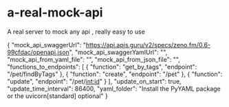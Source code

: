 # a-real-mock-api
A real server to mock any api , really easy to use

{
  "mock_api_swaggerUrl": "https://api.apis.guru/v2/specs/zeno.fm/0.6-99cfdac/openapi.json",
  "mock_api_swaggerYamlUrl": "",
  "mock_api_from_yaml_file": "",
  "mock_api_from_json_file": "",
  "functions_to_endpoints": [
    { "function": "get_by_tags", "endpoint": "/pet/findByTags" },
    { "function": "create", "endpoint": "/pet" },
    { "function": "update", "endpoint": "/pet/<int:id>" }
  ],
  "update_on_start": true,
  "update_time_interval": 86400,
  "yaml_folder": "Install the PyYAML package or the uvicorn[standard] optional"
}